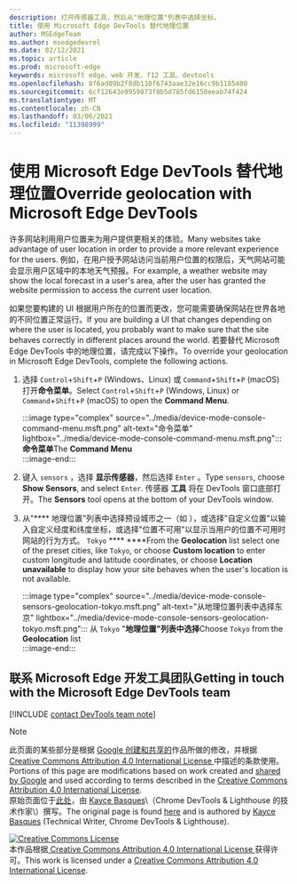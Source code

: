 ```yaml
---
description: 打开传感器工具，然后从"地理位置"列表中选择坐标。
title: 使用 Microsoft Edge DevTools 替代地理位置
author: MSEdgeTeam
ms.author: msedgedevrel
ms.date: 02/12/2021
ms.topic: article
ms.prod: microsoft-edge
keywords: microsoft edge、web 开发、f12 工具、devtools
ms.openlocfilehash: 8f6ad09b2f8db110f6743aae32e16cc9b1185400
ms.sourcegitcommit: 6cf12643e9959873f8b5d785fd6158eeab74f424
ms.translationtype: MT
ms.contentlocale: zh-CN
ms.lasthandoff: 03/06/2021
ms.locfileid: "11398999"
---
```

<!-- Copyright Kayce Basques 

   Licensed under the Apache License, Version 2.0 (the "License");
   you may not use this file except in compliance with the License.
   You may obtain a copy of the License at

       https://www.apache.org/licenses/LICENSE-2.0

   Unless required by applicable law or agreed to in writing, software
   distributed under the License is distributed on an "AS IS" BASIS,
   WITHOUT WARRANTIES OR CONDITIONS OF ANY KIND, either express or implied.
   See the License for the specific language governing permissions and
   limitations under the License.  -->

# <a name="override-geolocation-with-microsoft-edge-devtools"></a><span data-ttu-id="0f810-104">使用 Microsoft Edge DevTools 替代地理位置</span><span class="sxs-lookup"><span data-stu-id="0f810-104">Override geolocation with Microsoft Edge DevTools</span></span>  

<span data-ttu-id="0f810-105">许多网站利用用户位置来为用户提供更相关的体验。</span><span class="sxs-lookup"><span data-stu-id="0f810-105">Many websites take advantage of user location in order to provide a more relevant experience for the users.</span></span>  <span data-ttu-id="0f810-106">例如，在用户授予网站访问当前用户位置的权限后，天气网站可能会显示用户区域中的本地天气预报。</span><span class="sxs-lookup"><span data-stu-id="0f810-106">For example, a weather website may show the local forecast in a user's area, after the user has granted the website permission to access the current user location.</span></span>  

<!--todo: add link to user location section when available -->  

<span data-ttu-id="0f810-107">如果您要构建的 UI 根据用户所在的位置而更改，您可能需要确保网站在世界各地的不同位置正常运行。</span><span class="sxs-lookup"><span data-stu-id="0f810-107">If you are building a UI that changes depending on where the user is located, you probably want to make sure that the site behaves correctly in different places around the world.</span></span>  <span data-ttu-id="0f810-108">若要替代 Microsoft Edge DevTools 中的地理位置，请完成以下操作。</span><span class="sxs-lookup"><span data-stu-id="0f810-108">To override your geolocation in Microsoft Edge DevTools, complete the following actions.</span></span>  

1.  <span data-ttu-id="0f810-109">选择 `Control`+`Shift`+`P` \(Windows、Linux\) 或 `Command`+`Shift`+`P` \(macOS\) 打开**命令菜单**。</span><span class="sxs-lookup"><span data-stu-id="0f810-109">Select `Control`+`Shift`+`P` \(Windows, Linux\) or `Command`+`Shift`+`P` \(macOS\) to open the **Command Menu**.</span></span>  
    
    :::image type="complex" source="../media/device-mode-console-command-menu.msft.png" alt-text="命令菜单" lightbox="../media/device-mode-console-command-menu.msft.png":::
       <span data-ttu-id="0f810-111">**命令菜单**</span><span class="sxs-lookup"><span data-stu-id="0f810-111">The **Command Menu**</span></span>  
    :::image-end:::  
    
1.  <span data-ttu-id="0f810-112">键入 `sensors` ，选择 **显示传感器**，然后选择 `Enter` 。</span><span class="sxs-lookup"><span data-stu-id="0f810-112">Type `sensors`, choose **Show Sensors**, and select `Enter`.</span></span>  <span data-ttu-id="0f810-113">传感器 **工具** 将在 DevTools 窗口底部打开。</span><span class="sxs-lookup"><span data-stu-id="0f810-113">The **Sensors** tool opens at the bottom of your DevTools window.</span></span>  
1.  <span data-ttu-id="0f810-114">从"\*\*\*\* 地理位置"列表中选择预设城市之一（如 ），或选择"自定义位置"以输入自定义经度和纬度坐标，或选择"位置不可用"以显示当用户的位置不可用时网站的行为方式。 `Tokyo` \*\*\*\* \*\*\*\*</span><span class="sxs-lookup"><span data-stu-id="0f810-114">From the **Geolocation** list select one of the preset cities, like `Tokyo`, or choose **Custom location** to enter custom longitude and latitude coordinates, or choose **Location unavailable** to display how your site behaves when the user's location is not available.</span></span>  
    
    :::image type="complex" source="../media/device-mode-console-sensors-geolocation-tokyo.msft.png" alt-text="从地理位置列表中选择东京" lightbox="../media/device-mode-console-sensors-geolocation-tokyo.msft.png":::
       <span data-ttu-id="0f810-116">从 `Tokyo` "**地理位置"列表中选择**</span><span class="sxs-lookup"><span data-stu-id="0f810-116">Choose `Tokyo` from the **Geolocation** list</span></span>  
    :::image-end:::  
    
## <a name="getting-in-touch-with-the-microsoft-edge-devtools-team"></a><span data-ttu-id="0f810-117">联系 Microsoft Edge 开发工具团队</span><span class="sxs-lookup"><span data-stu-id="0f810-117">Getting in touch with the Microsoft Edge DevTools team</span></span>

[!INCLUDE [contact DevTools team note](../includes/contact-devtools-team-note.md)]  

<!-- links -->  

<!--[WebFundamentalsNativeHardwareUserLocationIndex]: /web/fundamentals/native-hardware/user-location/index "User Location"  -->  

> [!NOTE]
> <span data-ttu-id="0f810-118">此页面的某些部分是根据 [Google 创建和共享的][GoogleSitePolicies]作品所做的修改，并根据[ Creative Commons Attribution 4.0 International License ][CCA4IL]中描述的条款使用。</span><span class="sxs-lookup"><span data-stu-id="0f810-118">Portions of this page are modifications based on work created and [shared by Google][GoogleSitePolicies] and used according to terms described in the [Creative Commons Attribution 4.0 International License][CCA4IL].</span></span>  
> <span data-ttu-id="0f810-119">原始页面位于[此处](https://developers.google.com/web/tools/chrome-devtools/device-mode/geolocation)，由 [Kayce Basques][KayceBasques]\（Chrome DevTools \& Lighthouse 的技术作家\）撰写。</span><span class="sxs-lookup"><span data-stu-id="0f810-119">The original page is found [here](https://developers.google.com/web/tools/chrome-devtools/device-mode/geolocation) and is authored by [Kayce Basques][KayceBasques] \(Technical Writer, Chrome DevTools \& Lighthouse\).</span></span>  

[![Creative Commons License][CCby4Image]][CCA4IL]  
<span data-ttu-id="0f810-121">本作品根据[ Creative Commons Attribution 4.0 International License ][CCA4IL]获得许可。</span><span class="sxs-lookup"><span data-stu-id="0f810-121">This work is licensed under a [Creative Commons Attribution 4.0 International License][CCA4IL].</span></span>  

[CCA4IL]: https://creativecommons.org/licenses/by/4.0  
[CCby4Image]: https://i.creativecommons.org/l/by/4.0/88x31.png  
[GoogleSitePolicies]: https://developers.google.com/terms/site-policies  
[KayceBasques]: https://developers.google.com/web/resources/contributors/kaycebasques  
